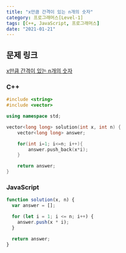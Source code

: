 ```yaml
---
title: "x만큼 간격이 있는 n개의 숫자"
category: 프로그래머스[Level-1]
tags: [C++, JavaScript, 프로그래머스]
date: "2021-01-21"
---
```


## 문제 링크

[x만큼 간격이 있는 n개의 숫자](https://programmers.co.kr/learn/courses/30/lessons/12954)

### C++

```cpp
#include <string>
#include <vector>

using namespace std;

vector<long long> solution(int x, int n) {
    vector<long long> answer;

    for(int i=1; i<=n; i++){
        answer.push_back(x*i);
    }

    return answer;
}
```

### JavaScript

```js
function solution(x, n) {
  var answer = [];

  for (let i = 1; i <= n; i++) {
    answer.push(x * i);
  }

  return answer;
}
```
